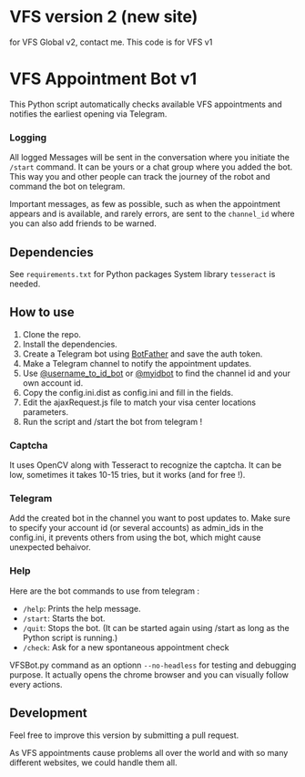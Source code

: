 # VFS version 2 (new site)
for VFS Global v2, contact me. This code is for VFS v1

# VFS Appointment Bot v1
This Python script automatically checks available VFS appointments and notifies the earliest opening via Telegram.

### Logging
All logged Messages will be sent in the conversation where you initiate the `/start` command.
It can be yours or a chat group where you added the bot.
This way you and other people can track the journey of the robot and command the bot on telegram.

Important messages, as few as possible, such as when the appointment appears and is available, and rarely errors, are sent to the `channel_id` where you can also add friends to be warned.

## Dependencies
See `requirements.txt` for Python packages
System library `tesseract` is needed.

## How to use
1. Clone the repo.
2. Install the dependencies. 
3. Create a Telegram bot using [BotFather](https://t.me/BotFather) and save the auth token.
4. Make a Telegram channel to notify the appointment updates. 
5. Use [@username_to_id_bot](https://t.me/username_to_id_bot) or [@myidbot](https://t.me/myidbot) to find the channel id and your own account id.
7. Copy the config.ini.dist as config.ini and fill in the fields.
8. Edit the ajaxRequest.js file to match your visa center locations parameters.
9. Run the script and /start the bot from telegram !

### Captcha
It uses OpenCV along with Tesseract to recognize the captcha.
It can be low, sometimes it takes 10-15 tries, but it works (and for free !).

### Telegram
Add the created bot in the channel you want to post updates to.
Make sure to specify your account id (or several accounts) as admin_ids in the config.ini, it prevents others from using the bot, which might cause unexpected behaivor.

### Help
Here are the bot commands to use from telegram :
- `/help`: Prints the help message.
- `/start`: Starts the bot.
- `/quit`: Stops the bot. (It can be started again using /start as long as the Python script is running.)
- `/check`: Ask for a new spontaneous appointment check

VFSBot.py command as an optionn `--no-headless` for testing and debugging purpose.
It actually opens the chrome browser and you can visually follow every actions.

## Development
Feel free to improve this version by submitting a pull request.

As VFS appointments cause problems all over the world and with so many different websites, we could handle them all.
